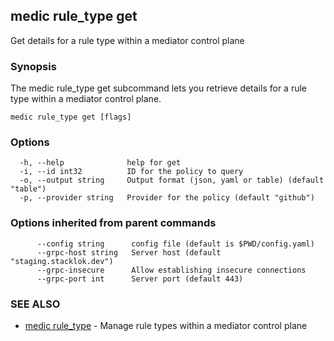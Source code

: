 ## medic rule_type get

Get details for a rule type within a mediator control plane

### Synopsis

The medic rule_type get subcommand lets you retrieve details for a rule type within a
mediator control plane.

```
medic rule_type get [flags]
```

### Options

```
  -h, --help              help for get
  -i, --id int32          ID for the policy to query
  -o, --output string     Output format (json, yaml or table) (default "table")
  -p, --provider string   Provider for the policy (default "github")
```

### Options inherited from parent commands

```
      --config string      config file (default is $PWD/config.yaml)
      --grpc-host string   Server host (default "staging.stacklok.dev")
      --grpc-insecure      Allow establishing insecure connections
      --grpc-port int      Server port (default 443)
```

### SEE ALSO

* [medic rule_type](medic_rule_type.md)	 - Manage rule types within a mediator control plane

